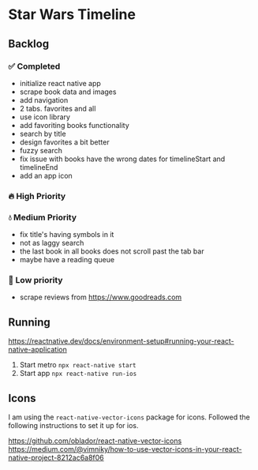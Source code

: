 # Star Wars Timeline

## Backlog

### ✅ Completed

- initialize react native app
- scrape book data and images
- add navigation
- 2 tabs. favorites and all
- use icon library
- add favoriting books functionality
- search by title
- design favorites a bit better
- fuzzy search
- fix issue with books have the wrong dates for timelineStart and timelineEnd
- add an app icon

### 🔥 High Priority


### 💧 Medium Priority

- fix title's having symbols in it
- not as laggy search
- the last book in all books does not scroll past the tab bar
- maybe have a reading queue

### 🧊 Low priority

- scrape reviews from https://www.goodreads.com

## Running

https://reactnative.dev/docs/environment-setup#running-your-react-native-application

1. Start metro `npx react-native start`
2. Start app `npx react-native run-ios`

## Icons

I am using the `react-native-vector-icons` package for icons. Followed the following instructions to set it up for ios.

https://github.com/oblador/react-native-vector-icons
https://medium.com/@vimniky/how-to-use-vector-icons-in-your-react-native-project-8212ac6a8f06
